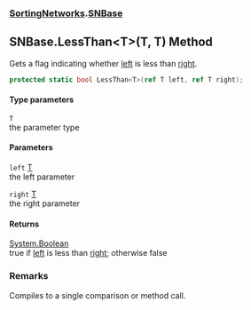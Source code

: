 ### [SortingNetworks](./SortingNetworks.md 'SortingNetworks').[SNBase](./SortingNetworks-SNBase.md 'SortingNetworks.SNBase')
## SNBase.LessThan&lt;T&gt;(T, T) Method
Gets a flag indicating whether [left](#SortingNetworks-SNBase-LessThan-T-(T_T)-left 'SortingNetworks.SNBase.LessThan&lt;T&gt;(T, T).left') is less than [right](#SortingNetworks-SNBase-LessThan-T-(T_T)-right 'SortingNetworks.SNBase.LessThan&lt;T&gt;(T, T).right').  
```csharp
protected static bool LessThan<T>(ref T left, ref T right);
```
#### Type parameters
<a name='SortingNetworks-SNBase-LessThan-T-(T_T)-T'></a>
`T`  
the parameter type  
  
#### Parameters
<a name='SortingNetworks-SNBase-LessThan-T-(T_T)-left'></a>
`left` [T](#SortingNetworks-SNBase-LessThan-T-(T_T)-T 'SortingNetworks.SNBase.LessThan&lt;T&gt;(T, T).T')  
the left parameter  
  
<a name='SortingNetworks-SNBase-LessThan-T-(T_T)-right'></a>
`right` [T](#SortingNetworks-SNBase-LessThan-T-(T_T)-T 'SortingNetworks.SNBase.LessThan&lt;T&gt;(T, T).T')  
the right parameter  
  
#### Returns
[System.Boolean](https://docs.microsoft.com/en-us/dotnet/api/System.Boolean 'System.Boolean')  
true if [left](#SortingNetworks-SNBase-LessThan-T-(T_T)-left 'SortingNetworks.SNBase.LessThan&lt;T&gt;(T, T).left') is less than [right](#SortingNetworks-SNBase-LessThan-T-(T_T)-right 'SortingNetworks.SNBase.LessThan&lt;T&gt;(T, T).right'); otherwise false  
### Remarks
Compiles to a single comparison or method call.  
